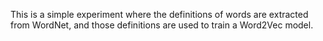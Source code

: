 This is a simple experiment where the definitions of words are extracted from WordNet, and those definitions are used to train a Word2Vec model.
